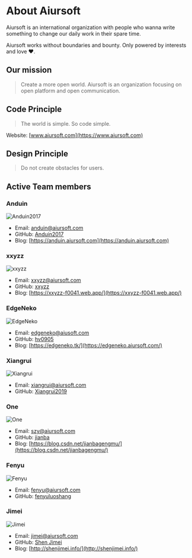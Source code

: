 # About Aiursoft

Aiursoft is an international organization with people who wanna write something to change our daily work in their spare time.

Aiursoft works without boundaries and bounty. Only powered by interests and love ♥.

## Our mission

> Create a more open world. Aiursoft is an organization focusing on open platform and open communication.

## Code Principle

> The world is simple. So code simple.

Website: [www.aiursoft.com](https://www.aiursoft.com)

## Design Principle

> Do not create obstacles for users.

## Active Team members

### Anduin

![Anduin2017](https://github.com/Anduin2017.png?size=70)

* Email: [anduin@aiursoft.com](mailto:anduin@aiursoft.com) 
* GitHub: [Anduin2017](https://github.com/Anduin2017) 
* Blog: [https://anduin.aiursoft.com](https://anduin.aiursoft.com)

### xxyzz

![xxyzz](https://github.com/xxyzz.png?size=70)

* Email: [xxyzz@aiursoft.com](mailto:xxyzz@aiursoft.com) 
* GitHub: [xxyzz](https://github.com/xxyzz)
* Blog: [https://xxyzz-f0041.web.app/](https://xxyzz-f0041.web.app/)

### EdgeNeko

![EdgeNeko](https://github.com/hv0905.png?size=70)

* Email: [edgeneko@aiusoft.com](mailto:edgeneko@aiursoft.com) 
* GitHub: [hv0905](https://github.com/hv0905)
* Blog: [https://edgeneko.tk/](https://edgeneko.aiursoft.com/)

### Xiangrui

![Xiangrui](https://github.com/Xiangrui2019.png?size=70)

* Email: [xiangrui@aiursoft.com](mailto:xiangrui@aiursoft.com)
* GitHub: [Xiangrui2019](https://github.com/Xiangrui2019)

### One

![One](https://github.com/jianba.png?size=70)

* Email: [szy@aiursoft.com](mailto:szy@aiursoft.com) 
* GitHub: [jianba](https://github.com/jianba)
* Blog: [https://blog.csdn.net/jianbagengmu/](https://blog.csdn.net/jianbagengmu/)

### Fenyu

![Fenyu](https://github.com/fenyuluoshang.png?size=70)

* Email: [fenyu@aiursoft.com](mailto:fenyu@aiursoft.com)
* GitHub: [fenyuluoshang](https://github.com/fenyuluoshang)

### Jimei

![Jimei](https://github.com/shenjimei.png?size=70)

* Email: [jimei@aiursoft.com](mailto:jimei@aiursoft.com)
* GitHub: [Shen Jimei](https://github.com/shenjimei)
* Blog: [http://shenjimei.info/](http://shenjimei.info/)

